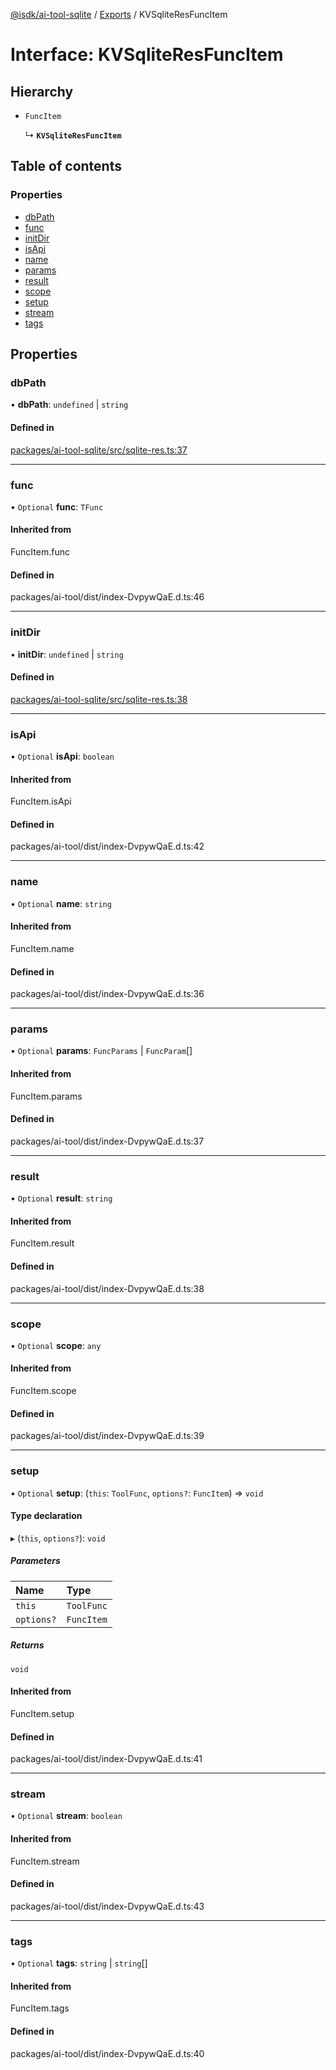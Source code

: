 [@isdk/ai-tool-sqlite](../README.md) / [Exports](../modules.md) / KVSqliteResFuncItem

# Interface: KVSqliteResFuncItem

## Hierarchy

- `FuncItem`

  ↳ **`KVSqliteResFuncItem`**

## Table of contents

### Properties

- [dbPath](KVSqliteResFuncItem.md#dbpath)
- [func](KVSqliteResFuncItem.md#func)
- [initDir](KVSqliteResFuncItem.md#initdir)
- [isApi](KVSqliteResFuncItem.md#isapi)
- [name](KVSqliteResFuncItem.md#name)
- [params](KVSqliteResFuncItem.md#params)
- [result](KVSqliteResFuncItem.md#result)
- [scope](KVSqliteResFuncItem.md#scope)
- [setup](KVSqliteResFuncItem.md#setup)
- [stream](KVSqliteResFuncItem.md#stream)
- [tags](KVSqliteResFuncItem.md#tags)

## Properties

### dbPath

• **dbPath**: `undefined` \| `string`

#### Defined in

[packages/ai-tool-sqlite/src/sqlite-res.ts:37](https://github.com/isdk/ai-tool-sqlite.js/blob/38aac1552e1fd8f06c43bc7673d38ede024b9580/src/sqlite-res.ts#L37)

___

### func

• `Optional` **func**: `TFunc`

#### Inherited from

FuncItem.func

#### Defined in

packages/ai-tool/dist/index-DvpywQaE.d.ts:46

___

### initDir

• **initDir**: `undefined` \| `string`

#### Defined in

[packages/ai-tool-sqlite/src/sqlite-res.ts:38](https://github.com/isdk/ai-tool-sqlite.js/blob/38aac1552e1fd8f06c43bc7673d38ede024b9580/src/sqlite-res.ts#L38)

___

### isApi

• `Optional` **isApi**: `boolean`

#### Inherited from

FuncItem.isApi

#### Defined in

packages/ai-tool/dist/index-DvpywQaE.d.ts:42

___

### name

• `Optional` **name**: `string`

#### Inherited from

FuncItem.name

#### Defined in

packages/ai-tool/dist/index-DvpywQaE.d.ts:36

___

### params

• `Optional` **params**: `FuncParams` \| `FuncParam`[]

#### Inherited from

FuncItem.params

#### Defined in

packages/ai-tool/dist/index-DvpywQaE.d.ts:37

___

### result

• `Optional` **result**: `string`

#### Inherited from

FuncItem.result

#### Defined in

packages/ai-tool/dist/index-DvpywQaE.d.ts:38

___

### scope

• `Optional` **scope**: `any`

#### Inherited from

FuncItem.scope

#### Defined in

packages/ai-tool/dist/index-DvpywQaE.d.ts:39

___

### setup

• `Optional` **setup**: (`this`: `ToolFunc`, `options?`: `FuncItem`) => `void`

#### Type declaration

▸ (`this`, `options?`): `void`

##### Parameters

| Name | Type |
| :------ | :------ |
| `this` | `ToolFunc` |
| `options?` | `FuncItem` |

##### Returns

`void`

#### Inherited from

FuncItem.setup

#### Defined in

packages/ai-tool/dist/index-DvpywQaE.d.ts:41

___

### stream

• `Optional` **stream**: `boolean`

#### Inherited from

FuncItem.stream

#### Defined in

packages/ai-tool/dist/index-DvpywQaE.d.ts:43

___

### tags

• `Optional` **tags**: `string` \| `string`[]

#### Inherited from

FuncItem.tags

#### Defined in

packages/ai-tool/dist/index-DvpywQaE.d.ts:40
